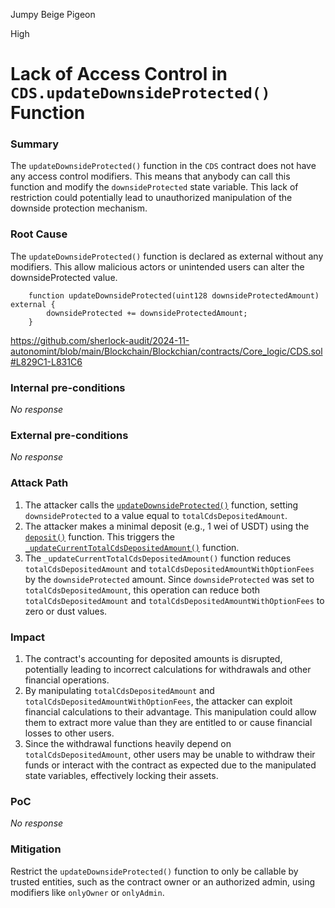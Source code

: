 Jumpy Beige Pigeon

High

# Lack of Access Control in `CDS.updateDownsideProtected()` Function

### Summary

The `updateDownsideProtected()` function in the `CDS` contract does not have any access control modifiers. This means that anybody can call this function and modify the `downsideProtected` state variable. This lack of restriction could potentially lead to unauthorized manipulation of the downside protection mechanism.

### Root Cause

The `updateDownsideProtected()` function is declared as external without any modifiers. This allow malicious actors or unintended users can alter the downsideProtected value.

```solidity
    function updateDownsideProtected(uint128 downsideProtectedAmount) external {
        downsideProtected += downsideProtectedAmount;
    }
```
https://github.com/sherlock-audit/2024-11-autonomint/blob/main/Blockchain/Blockchian/contracts/Core_logic/CDS.sol#L829C1-L831C6

### Internal pre-conditions

_No response_

### External pre-conditions

_No response_

### Attack Path

1. The attacker calls the [`updateDownsideProtected()`](https://github.com/sherlock-audit/2024-11-autonomint/blob/main/Blockchain/Blockchian/contracts/Core_logic/CDS.sol#L829) function, setting `downsideProtected` to a value equal to  `totalCdsDepositedAmount`.
2. The attacker makes a minimal deposit (e.g., 1 wei of USDT) using the [`deposit()`](https://github.com/sherlock-audit/2024-11-autonomint/blob/main/Blockchain/Blockchian/contracts/Core_logic/CDS.sol#L186) function. This triggers the [`_updateCurrentTotalCdsDepositedAmount()`](https://github.com/sherlock-audit/2024-11-autonomint/blob/main/Blockchain/Blockchian/contracts/Core_logic/CDS.sol#L833) function.
3. The `_updateCurrentTotalCdsDepositedAmount()` function reduces `totalCdsDepositedAmount` and `totalCdsDepositedAmountWithOptionFees` by the `downsideProtected` amount.
Since `downsideProtected` was set to `totalCdsDepositedAmount`, this operation can reduce both `totalCdsDepositedAmount` and `totalCdsDepositedAmountWithOptionFees` to zero or dust values.

### Impact

1. The contract's accounting for deposited amounts is disrupted, potentially leading to incorrect calculations for withdrawals and other financial operations.
2. By manipulating `totalCdsDepositedAmount` and `totalCdsDepositedAmountWithOptionFees`, the attacker can exploit financial calculations to their advantage. This manipulation could allow them to extract more value than they are entitled to or cause financial losses to other users.
3. Since the withdrawal functions heavily depend on `totalCdsDepositedAmount`, other users may be unable to withdraw their funds or interact with the contract as expected due to the manipulated state variables, effectively locking their assets.

### PoC

_No response_

### Mitigation

Restrict the `updateDownsideProtected()` function to only be callable by trusted entities, such as the contract owner or an authorized admin, using modifiers like `onlyOwner` or `onlyAdmin`.